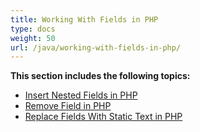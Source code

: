 ```yaml
---
title: Working With Fields in PHP
type: docs
weight: 50
url: /java/working-with-fields-in-php/
---
```


**This section includes the following topics:**

- [Insert Nested Fields in PHP](/words/java/insert-nested-fields-in-php-html/)
- [Remove Field in PHP](/words/java/remove-field-in-php-html/)
- [Replace Fields With Static Text in PHP](/words/java/replace-fields-with-static-text-in-php-html/)
